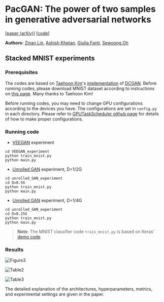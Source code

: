# PacGAN: The power of two samples in generative adversarial networks

[[paper (arXiv)](https://arxiv.org/abs/1712.04086)] [[code](https://github.com/fjxmlzn/PacGAN)]

**Authors:** [Zinan Lin](http://www.andrew.cmu.edu/user/zinanl/), [Ashish Khetan](http://web.engr.illinois.edu/~khetan2/), [Giulia Fanti](https://www.andrew.cmu.edu/user/gfanti/), [Sewoong Oh](http://web.engr.illinois.edu/~swoh/)

## Stacked MNIST experiments

### Prerequisites
The codes are based on [Taehoon Kim](https://carpedm20.github.io/)'s [implementation](https://github.com/carpedm20/DCGAN-tensorflow) of [DCGAN](https://arxiv.org/abs/1511.06434). Before running codes, please download MNIST dataset according to instructions on [this page](https://github.com/carpedm20/DCGAN-tensorflow). Many thanks to Taehoon Kim!

Before running codes, you may need to change GPU configurations according to the devices you have. The configurations are set in `config.py` in each directory. Please refer to [GPUTaskScheduler github page](https://github.com/fjxmlzn/GPUTaskScheduler) for details of how to make proper configurations.

### Running code
* [VEEGAN](https://arxiv.org/abs/1705.07761) experiment
```
cd VEEGAN_experiment
python train_mnist.py
python main.py
```

* [Unrolled GAN](https://arxiv.org/abs/1611.02163) experiment, D=1/2G
```
cd unrolled_GAN_experiment
cd D=0.5G
python train_mnist.py
python main.py
```

* [Unrolled GAN](https://arxiv.org/abs/1611.02163) experiment, D=1/4G
```
cd unrolled_GAN_experiment
cd D=0.25G
python train_mnist.py
python main.py
```

> **Note**: The MNIST classifier code `train_mnist.py` is based on Keras' [demo code](https://github.com/keras-team/keras/blob/master/examples/mnist_cnn.py).

### Results
![Figure3](https://raw.githubusercontent.com/fjxmlzn/PacGAN/master/stacked_MNIST_experiments/results/Figure3.png)

![Table2](https://raw.githubusercontent.com/fjxmlzn/PacGAN/master/stacked_MNIST_experiments/results/Table2.png)

![Table3](https://raw.githubusercontent.com/fjxmlzn/PacGAN/master/stacked_MNIST_experiments/results/Table3.png)

The detailed explanation of the architectures, hyperparameters, metrics, and experimental settings are given in the paper.